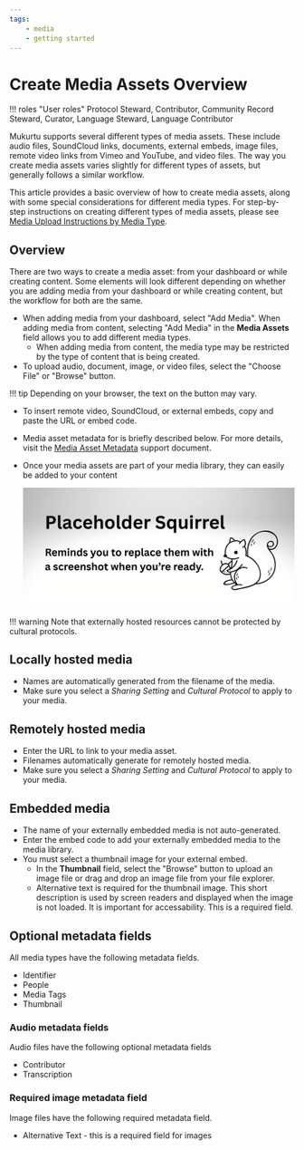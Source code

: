 ```yaml
---
tags:
    - media
    - getting started
---
```


# Create Media Assets Overview

!!! roles "User roles"
	Protocol Steward, Contributor, Community Record Steward, Curator, Language Steward, Language Contributor 

Mukurtu supports several different types of media assets. These include audio files, SoundCloud links, documents, external embeds, image files, remote video links from Vimeo and YouTube, and video files. The way you create media assets varies slightly for different types of assets, but generally follows a similar workflow. 

This article provides a basic overview of how to create media assets, along with some special considerations for different media types. For step-by-step instructions on creating different types of media assets, please see [Media Upload Instructions by Media Type](ByTypeMediaUpload.md).

## Overview 

There are two ways to create a media asset: from your dashboard or while creating content. Some elements will look different depending on whether you are adding media from your dashboard or while creating content, but the workflow for both are the same.

- When adding media from your dashboard, select "Add Media". When adding media from content, selecting "Add Media" in the **Media Assets** field allows you to add different media types. 
	- When adding media from content, the media type may be restricted by the type of content that is being created.
- To upload audio, document, image, or video files, select the "Choose File" or "Browse" button. 

!!! tip
	Depending on your browser, the text on the button may vary.

- To insert remote video, SoundCloud, or external embeds, copy and paste the URL or embed code.
- Media asset metadata for is briefly described below. For more details, visit the [Media Asset Metadata](MediaAssetMetadata.md) support document.
- Once your media assets are part of your media library, they can easily be added to your content 

	![Screenshot of media library.](../_embeds/placeholderscreenshot.png)

!!! warning 
	Note that externally hosted resources cannot be protected by cultural protocols. 

## Locally hosted media

- Names are automatically generated from the filename of the media. 
- Make sure you select a *Sharing Setting* and *Cultural Protocol* to apply to your media. 

## Remotely hosted media 

- Enter the URL to link to your media asset.  
- Filenames automatically generate for remotely hosted media.
- Make sure you select a *Sharing Setting* and *Cultural Protocol* to apply to your media. 

## Embedded media

- The name of your externally embedded media is not auto-generated.
- Enter the embed code to add your externally embedded media to the media library.
- You must select a thumbnail image for your external embed.
	- In the **Thumbnail** field, select the "Browse" button to upload an image file or drag and drop an image file from your file explorer.
	- Alternative text is required for the thumbnail image. This short description is used by screen readers and displayed when the image is not loaded. It is important for accessability. This is a required field.
	
## Optional metadata fields 

All media types have the following metadata fields.

- Identifier 
- People 
- Media Tags 
- Thumbnail

### Audio metadata fields 

Audio files have the following optional metadata fields

- Contributor 
- Transcription 

### Required image metadata field

Image files have the following required metadata field.

- Alternative Text - this is a required field for images